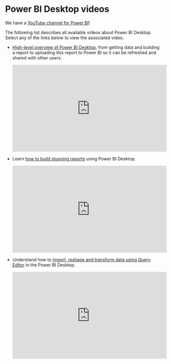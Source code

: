 ﻿<properties 
   pageTitle="Power BI Desktop videos"
   description="Power BI Desktop videos"
   services="powerbi" 
   documentationCenter="" 
   authors="v-anpasi" 
   manager="mblythe" 
   editor=""
   tags=""/>
 
<tags
   ms.service="powerbi"
   ms.devlang="NA"
   ms.topic="article"
   ms.tgt_pltfrm="NA"
   ms.workload="powerbi"
   ms.date="09/28/2015"
   ms.author="v-anpasi"/>
# Power BI Desktop videos

We have a [YouTube channel for Power BI](http://www.youtube.com/playlist?list=PL1N57mwBHtN2q1WbU5O29rrn_A0lkVv9p)!

The following list describes all available videos about Power BI Desktop. Select any of the links below to view the associated video.

-   [High-level overview of Power BI Desktop](https://www.youtube.com/watch?v=Qgam9M8I0xA), from getting data and building a report to uploading this report to Power BI so it can be refreshed and shared with other users.

	<iframe width="500" height="281" src="https://www.youtube.com/embed/Qgam9M8I0xA" frameborder="0" allowfullscreen></iframe>

-   Learn [how to build stunning reports](https://www.youtube.com/watch?v=ByIUx-HmQbw) using Power BI Desktop.

	<iframe width="500" height="281" src="https://www.youtube.com/embed/IMAsitQ2cAc" frameborder="0" allowfullscreen></iframe>

-   Understand how to [import, reshape and transform data using Query Editor](https://www.youtube.com/watch?v=ByIUx-HmQbw) in the Power BI Desktop.

	<iframe width="500" height="281" src="https://www.youtube.com/embed/ByIUx-HmQbw" frameborder="0" allowfullscreen></iframe>﻿



